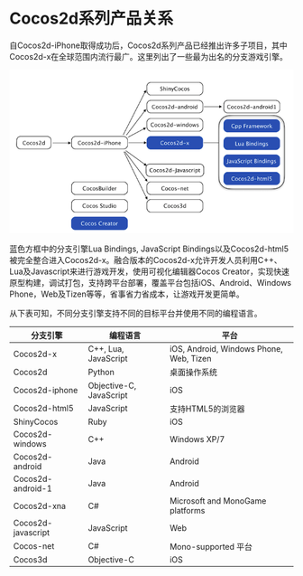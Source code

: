 # Cocos2d系列产品关系

自Cocos2d-iPhone取得成功后，Cocos2d系列产品已经推出许多子项目，其中Cocos2d-x在全球范围内流行最广。这里列出了一些最为出名的分支游戏引擎。

![](./res/CocosFamily.png)

蓝色方框中的分支引擎Lua Bindings, JavaScript Bindings以及Cocos2d-html5被完全整合进入Cocos2d-x。融合版本的Cocos2d-x允许开发人员利用C++、Lua及Javascript来进行游戏开发，使用可视化编辑器Cocos Creator，实现快速原型构建，调试打包，支持跨平台部署，覆盖平台包括iOS、Android、Windows Phone，Web及Tizen等等，省事省力省成本，让游戏开发更简单。

从下表可知，不同分支引擎支持不同的目标平台并使用不同的编程语言。

|分支引擎 | 编程语言 | 平台 |
|---|---|---|
|Cocos2d-x|C++, Lua, JavaScript	|iOS, Android, Windows Phone, Web, Tizen|
|Cocos2d|Python	|桌面操作系统|
|Cocos2d-iphone|Objective-C, JavaScript|iOS|
|Cocos2d-html5|JavaScript|支持HTML5的浏览器|
|ShinyCocos|Ruby|iOS|
|Cocos2d-windows|C++|Windows XP/7|
|Cocos2d-android|Java|	Android|
|Cocos2d-android-1|Java|	Android|
|Cocos2d-xna|C#	|Microsoft and MonoGame platforms|
|Cocos2d-javascript|JavaScript|	Web|
|Cocos-net|C#|Mono-supported 平台|
|Cocos3d|Objective-C|iOS|


